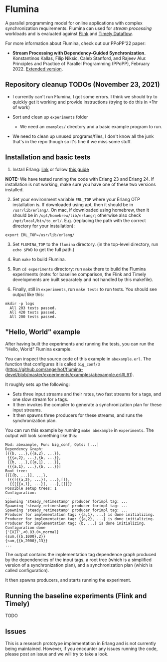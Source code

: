 # Flumina

A parallel programming model for online applications with complex synchronization requirements.
Flumina can used for *stream processing* workloads and is evaluated against [Flink](https://github.com/apache/flink) and [Timely Dataflow](https://github.com/TimelyDataflow/timely-dataflow).

For more information about Flumina, check out our PPoPP'22 paper:

- **Stream Processing with Dependency-Guided Synchronization.** Konstantinos Kallas, Filip Niksic, Caleb Stanford, and Rajeev Alur. Principles and Practice of Parallel Programming (PPoPP), February 2022.
[Extended version](https://arxiv.org/abs/2104.04512).

## Repository cleanup TODOs (November 23, 2021)

- I currently can't run Flumina, I got some errors. I think we should try to quickly get it working and provide instructions (trying to do this in <1hr of work)

- Sort and clean up `experiments` folder

  - We need an `examples/` directory and a basic example program to run.

- We need to clean up unused programs/files, I don't know all the junk that's in the repo though so it's fine if we miss some stuff.

## Installation and basic tests

1. Install Erlang: [link](https://www.erlang.org/downloads) or follow [this guide](https://medium.com/erlang-central/erlang-quick-install-9c5dcaa5b634)

**NOTE:** We have tested running the code with Erlang 23 and Erlang 24. If installation is not working, make sure you have one of these two versions installed.

2. Set your environment variable `ERL_TOP` where your Erlang OTP
installation is. If downloaded using apt, then it should be in
`/usr/lib/erlang/`. On mac, if downloaded using homebrew, then it should be in `/opt/homebrew/lib/erlang/`; otherwise also check `/opt/local/bin/to_erl/`.
E.g. (replacing the path with the correct directory for your installation):
```
export ERL_TOP=/usr/lib/erlang/
```

3. Set `FLUMINA_TOP` to the `flumina` directory.
(in the top-level directory, run `echo $PWD` to get the full path.)

4. Run `make` to build Flumina.

5. Run `cd experiments` directory: run `make` there to build the Flumina experiments (note: for baseline comparison, the Flink and Timely developments are built separately and not handled by this makefile).

6. Finally, still in `experiments`, run `make tests` to run tests. You should see output like this:
```
mkdir -p logs
  All 203 tests passed.
  All 420 tests passed.
  All 200 tests passed.
```

## "Hello, World" example

After having built the experiments and running the tests, you can run the "Hello, World" Flumina example.

You can inspect the source code of this example in `abexample.erl`. The function that configures it is called `big_conf/3` (https://github.com/angelhof/flumina-devel/blob/master/experiments/examples/abexample.erl#L91).

It roughly sets up the following:
- Sets three input streams and their rates, two fast streams for `a` tags, and one slow stream for `b` tags.
- It then invokes the compiler to generate a synchronization plan for these input streams.
- It then spawns three producers for these streams, and runs the synchronization plan.

You can run this example by running `make abexample` in `experiments`. The output will look something like this:
```
Mod: abexample, Fun: big_conf, Opts: [...]
Dependency Graph:
[{{b, ...},{{a,2}, ...}},
 {{{a,2}, ...},{b, ...}},
 {{b, ...},{{a,1}, ...}},
 {{{a,1}, ...},{b, ...}}]
Root tree:
{{[{b, ...}], ...},
 [{{[{{a,2}, ...}], ...},[]},
  {{[{{a,1}, ...}], ...},[]}]}
Possible setup trees: 1
Configuration:
...
Spawning 'steady_retimestamp' producer forimpl tag: ...
Spawning 'steady_retimestamp' producer forimpl tag: ...
Spawning 'steady_retimestamp' producer forimpl tag: ...
Producer for implementation tag: {{a,1}, ...} is done initializing.
Producer for implementation tag: {{a,2}, ...} is done initializing.
Producer for implementation tag: {b, ...} is done initializing.
Configuration done
{'EXIT',<0.83.0>,normal}
{sum,{{b,1000},2}}
{sum,{{b,2000},13}}
...
```

The output contains the implementation tag dependence graph produced by the dependencies of the input tags, a root tree (which is a simplified version of a synchronization plan), and a synchronization plan (which is called configuration).

It then spawns producers, and starts running the experiment.

## Running the baseline experiments (Flink and Timely)

TODO

## Issues

This is a research prototype implementation in Erlang and is not currently being maintained. However, if you encounter any issues running the code, please post an issue and we will try to take a look.
